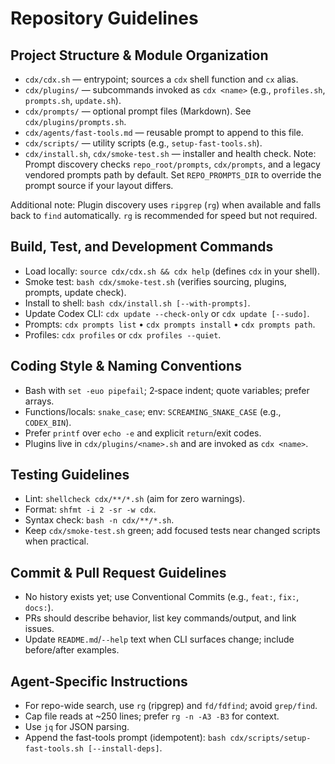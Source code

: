 # Repository Guidelines

## Project Structure & Module Organization
- `cdx/cdx.sh` — entrypoint; sources a `cdx` shell function and `cx` alias.
- `cdx/plugins/` — subcommands invoked as `cdx <name>` (e.g., `profiles.sh`, `prompts.sh`, `update.sh`).
- `cdx/prompts/` — optional prompt files (Markdown). See `cdx/plugins/prompts.sh`.
- `cdx/agents/fast-tools.md` — reusable prompt to append to this file.
- `cdx/scripts/` — utility scripts (e.g., `setup-fast-tools.sh`).
- `cdx/install.sh`, `cdx/smoke-test.sh` — installer and health check.
Note: Prompt discovery checks `repo_root/prompts`, `cdx/prompts`, and a legacy vendored prompts path by default. Set `REPO_PROMPTS_DIR` to override the prompt source if your layout differs.

Additional note: Plugin discovery uses `ripgrep` (`rg`) when available and falls back to `find` automatically. `rg` is recommended for speed but not required.

## Build, Test, and Development Commands
- Load locally: `source cdx/cdx.sh && cdx help` (defines `cdx` in your shell).
- Smoke test: `bash cdx/smoke-test.sh` (verifies sourcing, plugins, prompts, update check).
- Install to shell: `bash cdx/install.sh [--with-prompts]`.
- Update Codex CLI: `cdx update --check-only` or `cdx update [--sudo]`.
- Prompts: `cdx prompts list` • `cdx prompts install` • `cdx prompts path`.
- Profiles: `cdx profiles` or `cdx profiles --quiet`.

## Coding Style & Naming Conventions
- Bash with `set -euo pipefail`; 2‑space indent; quote variables; prefer arrays.
- Functions/locals: `snake_case`; env: `SCREAMING_SNAKE_CASE` (e.g., `CODEX_BIN`).
- Prefer `printf` over `echo -e` and explicit `return`/exit codes.
- Plugins live in `cdx/plugins/<name>.sh` and are invoked as `cdx <name>`.

## Testing Guidelines
- Lint: `shellcheck cdx/**/*.sh` (aim for zero warnings).
- Format: `shfmt -i 2 -sr -w cdx`.
- Syntax check: `bash -n cdx/**/*.sh`.
- Keep `cdx/smoke-test.sh` green; add focused tests near changed scripts when practical.

## Commit & Pull Request Guidelines
- No history exists yet; use Conventional Commits (e.g., `feat:`, `fix:`, `docs:`).
- PRs should describe behavior, list key commands/output, and link issues.
- Update `README.md`/`--help` text when CLI surfaces change; include before/after examples.

## Agent-Specific Instructions
- For repo-wide search, use `rg` (ripgrep) and `fd/fdfind`; avoid `grep/find`.
- Cap file reads at ~250 lines; prefer `rg -n -A3 -B3` for context.
- Use `jq` for JSON parsing.
- Append the fast-tools prompt (idempotent): `bash cdx/scripts/setup-fast-tools.sh [--install-deps]`.
